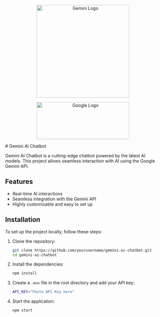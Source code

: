 <!-- Add Google and Gemini icons at the top -->
<p align="center">
  <img src="https://github.com/user-attachments/assets/c4324e8f-c7eb-48e7-8787-ca24fa07f028" alt="Gemini Logo" width="300" height="300"/>
</p>
<p align="center">
  <img src="https://github.com/user-attachments/assets/4d942136-7972-47f0-8472-0096c7a7091c" alt="Google Logo" width="300" height="120"/>
</p>
# Gemini AI Chatbot

Gemini AI Chatbot is a cutting-edge chatbot powered by the latest AI models. This project allows seamless interaction with AI using the Google Gemini API.

## Features
- Real-time AI interactions
- Seamless integration with the Gemini API
- Highly customizable and easy to set up

## Installation

To set up the project locally, follow these steps:

1. Clone the repository:
    ```bash
    git clone https://github.com/yourusername/gemini-ai-chatbot.git
    cd gemini-ai-chatbot
    ```

2. Install the dependencies:
    ```bash
    npm install
    ```

3. Create a `.env` file in the root directory and add your API key:
    ```bash
    API_KEY="Paste API Key here"
    ```

4. Start the application:
    ```bash
    npm start
    ```
